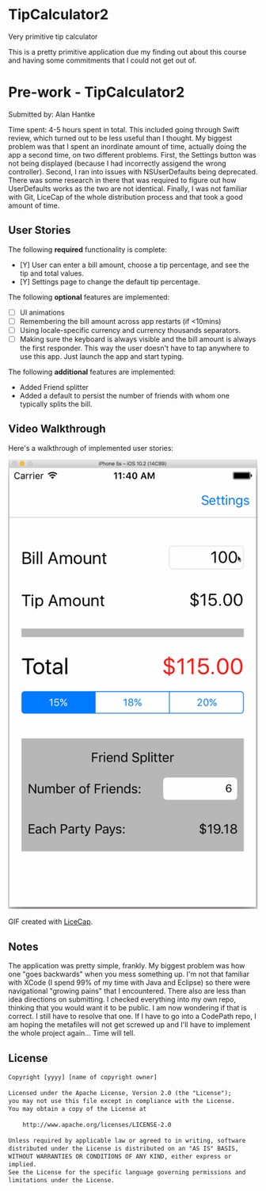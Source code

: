 # TipCalculator2
Very primitive tip calculator

This is a pretty primitive application due my finding out about this course and having some commitments that I could not get out of.
# Pre-work - TipCalculator2

Submitted by: Alan Hantke

Time spent: 4-5 hours spent in total.  This included going through Swift review, which turned out to be less useful than I
thought.  My biggest problem was that I spent an inordinate amount of time, actually doing the app a second time, on two different
problems.  First, the Settings button was not being displayed (because I had incorrectly assigend the wrong controller).  Second, I
ran into issues with NSUserDefaults being deprecated.  There was some research in there that was required to figure out how
UserDefaults works as the two are not identical.  Finally, I was not familiar with Git, LiceCap of the whole distribution process
and that took a good amount of time.

## User Stories

The following **required** functionality is complete:

* [Y] User can enter a bill amount, choose a tip percentage, and see the tip and total values.
* [Y] Settings page to change the default tip percentage.

The following **optional** features are implemented:
* [ ] UI animations
* [ ] Remembering the bill amount across app restarts (if <10mins)
* [ ] Using locale-specific currency and currency thousands separators.
* [ ] Making sure the keyboard is always visible and the bill amount is always the first responder. This way the user doesn't have to tap anywhere to use this app. Just launch the app and start typing.

The following **additional** features are implemented:
* Added Friend splitter 
* Added a default to persist the number of friends with whom one typically splits the bill.

## Video Walkthrough 

Here's a walkthrough of implemented user stories:

![Settings_Keyboard](https://raw.githubusercontent.com/Alan94087/TipCalculator2/master/Video.gif)

GIF created with [LiceCap](http://www.cockos.com/licecap/).

## Notes

The application was pretty simple, frankly. My biggest problem was how one "goes backwards" when you mess something up.  I'm not that 
familiar with XCode (I spend 99% of my time with Java and Eclipse) so there were navigational "growing pains" that I encountered.  There
also are less than idea directions on submitting.  I checked everything into my own repo, thinking that you would want it to be public.  I
am now wondering if that is correct.  I still have to resolve that one.  If I have to go into a CodePath repo, I am hoping the metafiles will
not get screwed up and I'll have to implement the whole project again... Time will tell.

## License

    Copyright [yyyy] [name of copyright owner]

    Licensed under the Apache License, Version 2.0 (the "License");
    you may not use this file except in compliance with the License.
    You may obtain a copy of the License at

        http://www.apache.org/licenses/LICENSE-2.0

    Unless required by applicable law or agreed to in writing, software
    distributed under the License is distributed on an "AS IS" BASIS,
    WITHOUT WARRANTIES OR CONDITIONS OF ANY KIND, either express or implied.
    See the License for the specific language governing permissions and
    limitations under the License.
